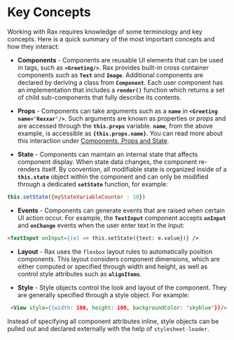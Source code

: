 # Key Concepts

Working with Rax requires knowledge of some terminology and key concepts. Here is a quick summary of the most important concepts and how they interact:

* **Components** - Components are reusable UI elements that can be used in tags, such as **`<Greeting/>`**. Rax provides built-in cross container components such as **`Text`** and **`Image`**. Additional components are declared by deriving a class from **`Component`**. Each user component has an implementation that includes a **`render()`** function which returns a set of child sub-components that fully describe its contents.

* **Props** - Components can take arguments such as a **`name`** in **`<Greeting name='Rexxar'/>`**. Such arguments are known as properties or _props_ and are accessed through the **`this.props`** variable. **`name`**, from the above example, is accessible as **`{this.props.name}`**. You can read more about this interaction under [Components, Props and State](docs/components-props-and-state.html).

* **State** - Components can maintain an internal state that affects component display. When state data changes, the component re-renders itself. By convention, all modifiable state is organized inside of a **`this.state`** object within the component and can only be modified through a dedicated **`setState`** function, for example:
```js
this.setState({myStateVariableCounter : 10})
```

* **Events** - Components can generate events that are raised when certain UI action occur. For example, the **`TextInput`** component accepts **`onInput`** and **`onChange`** events when the user enter text in the input:
```html
<TextInput onInput={(e) => this.setState({text: e.value})} />
```

* **Layout** - Rax uses the `flexbox` layout rules to automatically position components. This layout considers component dimensions, which are either computed or specified through width and height, as well as control style attributes such as **`alignItems`**.

* **Style** - Style objects control the look and layout of the component. They are generally specified through a style object. For example:
```html
 <View style={{width: 100, height: 100, backgroundColor: 'skyblue'}}/>
```
Instead of specifying all component attributes inline, style objects can be pulled out and declared externally with the help of `stylesheet-loader`.
